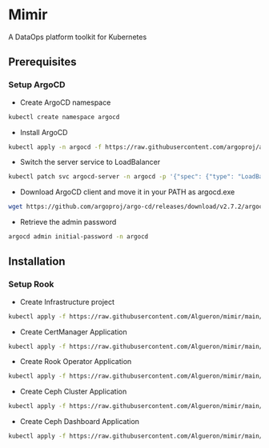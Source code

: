 # Mimir
A DataOps platform toolkit for Kubernetes

## Prerequisites

### Setup ArgoCD

- Create ArgoCD namespace
````bash
kubectl create namespace argocd
````

- Install ArgoCD
````bash
kubectl apply -n argocd -f https://raw.githubusercontent.com/argoproj/argo-cd/stable/manifests/install.yaml
````

- Switch the server service to LoadBalancer
````bash
kubectl patch svc argocd-server -n argocd -p '{"spec": {"type": "LoadBalancer"}}'
````

- Download ArgoCD client and move it in your PATH as argocd.exe
````bash
wget https://github.com/argoproj/argo-cd/releases/download/v2.7.2/argocd-windows-amd64.exe
````

- Retrieve the admin password
````bash
argocd admin initial-password -n argocd
````

## Installation

### Setup Rook

- Create Infrastructure project
````bash
kubectl apply -f https://raw.githubusercontent.com/Algueron/mimir/main/manifests/infrastructure-argo-project.yaml
````
- Create CertManager Application
````bash
kubectl apply -f https://raw.githubusercontent.com/Algueron/mimir/main/manifests/certmanager.yaml
````
- Create Rook Operator Application
````bash
kubectl apply -f https://raw.githubusercontent.com/Algueron/mimir/main/manifests/rook-operator.yaml
````
- Create Ceph Cluster Application
````bash
kubectl apply -f https://raw.githubusercontent.com/Algueron/mimir/main/manifests/ceph-cluster.yaml
````
- Create Ceph Dashboard Application
````bash
kubectl apply -f https://raw.githubusercontent.com/Algueron/mimir/main/manifests/rook-ceph-dashboard.yaml
````
